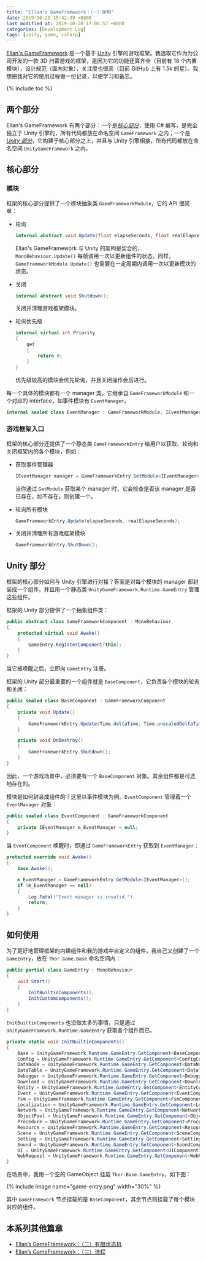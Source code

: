 ```yaml
---
title: "Ellan's GameFramework：（一）架构"
date: 2019-10-29 15:42:39 +0800
last_modified_at: 2019-10-30 17:06:57 +0800
categories: [Development Log]
tags: [unity, game, csharp]
---
```


[Ellan's GameFramework](https://gameframework.cn/) 是一个基于 [Unity](https://unity.com/) 引擎的游戏框架。我选取它作为为公司开发的一款 3D 扫雷游戏的框架，是因为它的功能还算齐全（目前有 18 个内置模块），设计规范（面向对象），关注度也很高（目前 GitHub 上有 1.5k 的星）。我想把我对它的使用过程做一份记录，以便学习和备忘。

{% include toc %}

## 两个部分

Ellan's GameFramework 有两个部分：一个是[*核心部分*](https://github.com/EllanJiang/GameFramework)，使用 C# 编写，是完全独立于 Unity 引擎的，所有代码都放在命名空间 `GameFramework` 之内；一个是 [*Unity 部分*](https://github.com/EllanJiang/UnityGameFramework)，它构建于核心部分之上，并且与 Unity 引擎相接，所有代码都放在命名空间 `UnityGameFramework` 之内。

## 核心部分

### 模块

框架的核心部分提供了一个模块抽象类 `GameFrameworkModule`，它的 API 很简单：

- 轮询

    ```c#
    internal abstract void Update(float elapseSeconds, float realElapseSeconds);
    ```

    Ellan's GameFramework 与 Unity 的架构是契合的，`MonoBehaviour.Update()` 每帧调用一次以更新组件的状态，同样，`GameFrameworkModule.Update()` 也需要在一定周期内调用一次以更新模块的状态。

- 关闭

    ```c#
    internal abstract void Shutdown();
    ```

    关闭并清理游戏框架模块。

- 轮询优先级

    ```c#
    internal virtual int Priority
    {
        get
        {
            return 0;
        }
    }
    ```

    优先级较高的模块会优先轮询，并且关闭操作会后进行。

每一个具体的模块都有一个 manager 类，它继承自 `GameFrameworkModule` 和一个对应的 interface，如事件模块有 `EventManager`，

```c#
internal sealed class EventManager : GameFrameworkModule, IEventManager
```

### 游戏框架入口

框架的核心部分还提供了一个静态类 `GameFrameworkEntry` 给用户以获取、轮询和关闭框架内的各个模块，例如：

- 获取事件管理器

    ```c#
    IEventManager manager = GameFrameworkEntry.GetModule<IEventManager>();
    ```

    当你通过 `GetModule` 获取某个 manager 时，它会检查是否该 manager 是否已存在，如不存在，则创建一个。

- 轮询所有模块

    ```c#
    GameFrameworkEntry.Update(elapseSeconds, realElapseSeconds);
    ```

- 关闭并清理所有游戏框架模块

    ```c#
    GameFrameworkEntry.ShutDown();
    ```

## Unity 部分

框架的核心部分如何与 Unity 引擎进行对接？答案是对每个模块的 manager 都封装成一个组件，并且用一个静态类 `UnityGameFramework.Runtime.GameEntry` 管理这些组件。

框架的 Unity 部分提供了一个抽象组件类：

```c#
public abstract class GameFrameworkComponent : MonoBehaviour
{
    protected virtual void Awake()
    {
        GameEntry.RegisterComponent(this);
    }
}
```

当它被唤醒之后，立即向 `GameEntry` 注册。

框架的 Unity 部分最重要的一个组件就是 `BaseComponent`，它负责各个模块的轮询和关闭：

```c#
public sealed class BaseComponent : GameFrameworkComponent
{
    private void Update()
    {
        GameFrameworkEntry.Update(Time.deltaTime, Time.unscaledDeltaTime);
    }

    private void OnDestroy()
    {
        GameFrameworkEntry.Shutdown();
    }
}
```

因此，一个游戏场景中，必须要有一个 `BaseComponent` 对象。其余组件都是可选地存在的。

模块是如何封装成组件的？这里以事件模块为例。`EventComponent` 管理着一个 `EventManager` 对象：

```c#
public sealed class EventComponent : GameFrameworkComponent
{
    private IEventManager m_EventManager = null;
}
```

当 `EventComponent` 唤醒时，即通过 `GameFrameworkEntry` 获取到 `EventManager`：

```c#
protected override void Awake()
{
    base.Awake();

    m_EventManager = GameFrameworkEntry.GetModule<IEventManager>();
    if (m_EventManager == null)
    {
        Log.Fatal("Event manager is invalid.");
        return;
    }
}
```

## 如何使用

为了更好地管理框架的内建组件和我的游戏中自定义的组件，我自己又创建了一个 `GameEntry`，放在 `Thor.Game.Base` 命名空间内：

```c#
public partial class GameEntry : MonoBehaviour
{
    void Start()
    {
        InitBuiltinComponents();
        InitCustomComponents();
    }
}
```

`InitBuiltinComponents` 也没做太多的事情，只是通过 `UnityGameFramework.Runtime.GameEntry` 获取各个组件而已。

```c#
private static void InitBuiltinComponents()
{
    Base = UnityGameFramework.Runtime.GameEntry.GetComponent<BaseComponent>();
    Config = UnityGameFramework.Runtime.GameEntry.GetComponent<ConfigComponent>();
    DataNode = UnityGameFramework.Runtime.GameEntry.GetComponent<DataNodeComponent>();
    DataTable = UnityGameFramework.Runtime.GameEntry.GetComponent<DataTableComponent>();
    Debugger = UnityGameFramework.Runtime.GameEntry.GetComponent<DebuggerComponent>();
    Download = UnityGameFramework.Runtime.GameEntry.GetComponent<DownloadComponent>();
    Entity = UnityGameFramework.Runtime.GameEntry.GetComponent<EntityComponent>();
    Event = UnityGameFramework.Runtime.GameEntry.GetComponent<EventComponent>();
    Fsm = UnityGameFramework.Runtime.GameEntry.GetComponent<FsmComponent>();
    Localization = UnityGameFramework.Runtime.GameEntry.GetComponent<LocalizationComponent>();
    Network = UnityGameFramework.Runtime.GameEntry.GetComponent<NetworkComponent>();
    ObjectPool = UnityGameFramework.Runtime.GameEntry.GetComponent<ObjectPoolComponent>();
    Procedure = UnityGameFramework.Runtime.GameEntry.GetComponent<ProcedureComponent>();
    Resource = UnityGameFramework.Runtime.GameEntry.GetComponent<ResourceComponent>();
    Scene = UnityGameFramework.Runtime.GameEntry.GetComponent<SceneComponent>();
    Setting = UnityGameFramework.Runtime.GameEntry.GetComponent<SettingComponent>();
    Sound = UnityGameFramework.Runtime.GameEntry.GetComponent<SoundComponent>();
    UI = UnityGameFramework.Runtime.GameEntry.GetComponent<UIComponent>();
    WebRequest = UnityGameFramework.Runtime.GameEntry.GetComponent<WebRequestComponent>();
}
```

在场景中，我用一个空的 GameObject 挂载 `Thor.Base.GameEntry`，如下图：

{% include image name="game-entry.png" width="30%" %}

其中 `GameFramework` 节点挂载的是 `BaseComponent`，其余节点则挂载了每个模块对应的组件。

## 本系列其他篇章

- [Ellan’s GameFramework：（二）有限状态机](/2019/10/30/ellan-s-gameframework-er-you-xian-zhuang-tai-ji.html)
- [Ellan’s GameFramework：（三）流程](/2019/10/30/ellan-s-gameframework-san-liu-cheng.html)
